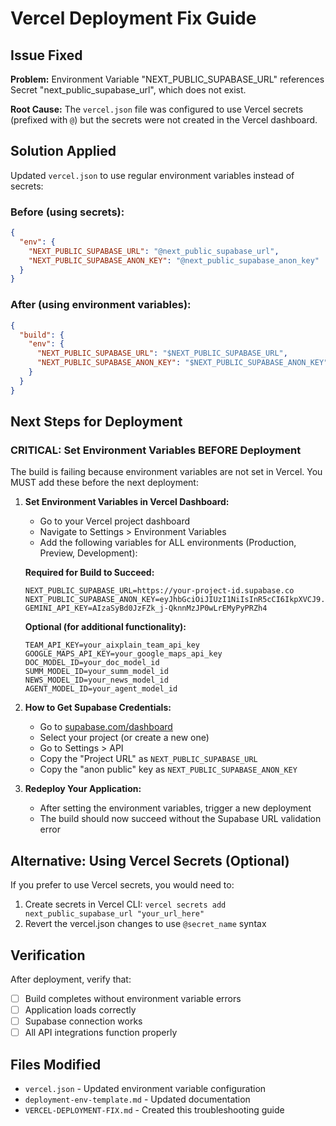 # Vercel Deployment Fix Guide

## Issue Fixed
**Problem:** Environment Variable "NEXT_PUBLIC_SUPABASE_URL" references Secret "next_public_supabase_url", which does not exist.

**Root Cause:** The `vercel.json` file was configured to use Vercel secrets (prefixed with `@`) but the secrets were not created in the Vercel dashboard.

## Solution Applied
Updated `vercel.json` to use regular environment variables instead of secrets:

### Before (using secrets):
```json
{
  "env": {
    "NEXT_PUBLIC_SUPABASE_URL": "@next_public_supabase_url",
    "NEXT_PUBLIC_SUPABASE_ANON_KEY": "@next_public_supabase_anon_key"
  }
}
```

### After (using environment variables):
```json
{
  "build": {
    "env": {
      "NEXT_PUBLIC_SUPABASE_URL": "$NEXT_PUBLIC_SUPABASE_URL",
      "NEXT_PUBLIC_SUPABASE_ANON_KEY": "$NEXT_PUBLIC_SUPABASE_ANON_KEY"
    }
  }
}
```

## Next Steps for Deployment

### CRITICAL: Set Environment Variables BEFORE Deployment

The build is failing because environment variables are not set in Vercel. You MUST add these before the next deployment:

1. **Set Environment Variables in Vercel Dashboard:**
   - Go to your Vercel project dashboard
   - Navigate to Settings > Environment Variables
   - Add the following variables for ALL environments (Production, Preview, Development):

   **Required for Build to Succeed:**
   ```
   NEXT_PUBLIC_SUPABASE_URL=https://your-project-id.supabase.co
   NEXT_PUBLIC_SUPABASE_ANON_KEY=eyJhbGciOiJIUzI1NiIsInR5cCI6IkpXVCJ9...
   GEMINI_API_KEY=AIzaSyBd0JzFZk_j-QknnMzJP0wLrEMyPyPRZh4
   ```

   **Optional (for additional functionality):**
   ```
   TEAM_API_KEY=your_aixplain_team_api_key
   GOOGLE_MAPS_API_KEY=your_google_maps_api_key
   DOC_MODEL_ID=your_doc_model_id
   SUMM_MODEL_ID=your_summ_model_id
   NEWS_MODEL_ID=your_news_model_id
   AGENT_MODEL_ID=your_agent_model_id
   ```

2. **How to Get Supabase Credentials:**
   - Go to [supabase.com/dashboard](https://supabase.com/dashboard)
   - Select your project (or create a new one)
   - Go to Settings > API
   - Copy the "Project URL" as `NEXT_PUBLIC_SUPABASE_URL`
   - Copy the "anon public" key as `NEXT_PUBLIC_SUPABASE_ANON_KEY`

3. **Redeploy Your Application:**
   - After setting the environment variables, trigger a new deployment
   - The build should now succeed without the Supabase URL validation error

## Alternative: Using Vercel Secrets (Optional)
If you prefer to use Vercel secrets, you would need to:
1. Create secrets in Vercel CLI: `vercel secrets add next_public_supabase_url "your_url_here"`
2. Revert the vercel.json changes to use `@secret_name` syntax

## Verification
After deployment, verify that:
- [ ] Build completes without environment variable errors
- [ ] Application loads correctly
- [ ] Supabase connection works
- [ ] All API integrations function properly

## Files Modified
- `vercel.json` - Updated environment variable configuration
- `deployment-env-template.md` - Updated documentation
- `VERCEL-DEPLOYMENT-FIX.md` - Created this troubleshooting guide
